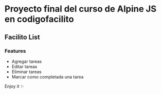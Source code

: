 # Proyecto final del curso de Alpine JS en codigofacilito

## Facilito List

### Features

- Agregar tareas
- Editar tareas
- Eliminar tareas
- Marcar como completada una tarea

Enjoy it :sparkles:
